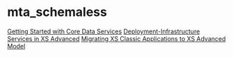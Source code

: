 # mta_schemaless

[Getting Started with Core Data Services](https://help.sap.com/viewer/09b6623836854766b682356393c6c416/2.0.03/en-US/b710731496cf43b7ba76e15a928f1a80.html)
[Deployment-Infrastructure Services in XS Advanced](https://help.sap.com/viewer/4505d0bdaf4948449b7f7379d24d0f0d/2.0.03/en-US/ebf0aa26958443f58f86b862056862d4.html)
[Migrating XS Classic Applications to XS Advanced Model](https://help.sap.com/viewer/4505d0bdaf4948449b7f7379d24d0f0d/2.0.03/en-US/efb53735dd594f91a0e70249e482a6ec.html)
